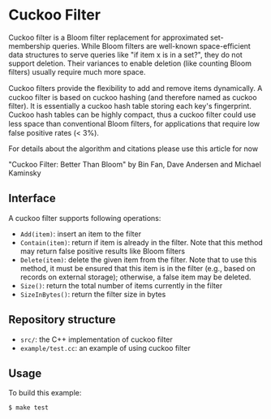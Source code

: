 



Cuckoo Filter
============
Cuckoo filter is a Bloom filter replacement for approximated set-membership queries. While Bloom filters are well-known space-efficient data structures to serve queries like "if item x is in a set?", they do not support deletion. Their variances to enable deletion (like counting Bloom filters) usually require much more space. 

Cuckoo ﬁlters provide the ﬂexibility to add and remove items dynamically. A cuckoo filter is based on cuckoo hashing (and therefore named as cuckoo filter).  It is essentially a cuckoo hash table storing each key's fingerprint. Cuckoo hash tables can be highly compact, thus a cuckoo filter could use less space than conventional Bloom ﬁlters, for applications that require low false positive rates (< 3%).

For details about the algorithm and citations please use this article for now

"Cuckoo Filter: Better Than Bloom" by Bin Fan, Dave Andersen and Michael Kaminsky


Interface
--------
A cuckoo filter supports following operations:

*  ``Add(item)``: insert an item to the filter
*  ``Contain(item)``: return if item is already in the filter. Note that this method may return false positive results like Bloom filters
*  ``Delete(item)``: delete the given item from the filter. Note that to use this method, it must be ensured that this item is in the filter (e.g., based on records on external storage); otherwise, a false item may be deleted.
*  ``Size()``: return the total number of items currently in the filter
*  ``SizeInBytes()``: return the filter size in bytes

Repository structure
--------------------
*  ``src/``: the C++ implementation of cuckoo filter
*  ``example/test.cc``: an example of using cuckoo filter

Usage
-------
To build this example:

    $ make test



